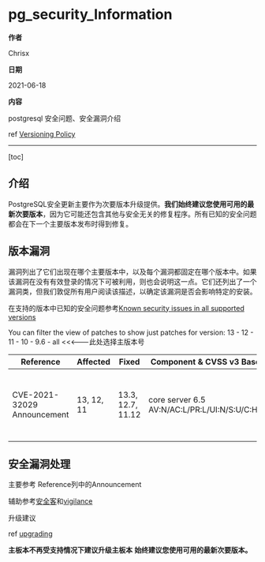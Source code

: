 # pg_security_Information

**作者**

Chrisx

**日期**

2021-06-18

**内容**

postgresql 安全问题、安全漏洞介绍

ref [Versioning Policy](https://www.postgresql.org/support/security/13/)

---

[toc]

## 介绍

PostgreSQL安全更新主要作为次要版本升级提供。**我们始终建议您使用可用的最新次要版本**，因为它可能还包含其他与安全无关的修复程序。所有已知的安全问题都会在下一个主要版本发布时得到修复。

## 版本漏洞

漏洞列出了它们出现在哪个主要版本中，以及每个漏洞都固定在哪个版本中。如果该漏洞在没有有效登录的情况下可被利用，则也会说明这一点。它们还列出了一个漏洞类，但我们敦促所有用户阅读该描述，以确定该漏洞是否会影响特定的安装。

在支持的版本中已知的安全问题参考[Known security issues in all supported versions](https://www.postgresql.org/support/security/13/)

You can filter the view of patches to show just patches for version:
13 - 12 - 11 - 10 - 9.6 - all   <<<---此处选择主版本号

| Reference                   | Affected   | Fixed             | Component & CVSS v3 Base Score                      | Description                                                |
| --------------------------- | ---------- | ----------------- | --------------------------------------------------- | ---------------------------------------------------------- |
| CVE-2021-32029 Announcement | 13, 12, 11 | 13.3, 12.7, 11.12 | core server 6.5 AV:N/AC:L/PR:L/UI:N/S:U/C:H/I:N/A:N | Memory disclosure in artitioned-table UPDATE ... RETURNING |

## 安全漏洞处理

主要参考 Reference列中的Announcement

辅助参考[安全客](https://www.anquanke.com/vul/id/2238291)和[vigilance](https://vigilance.fr/vulnerability/PostgreSQL-three-vulnerabilities-33897)

升级建议

ref [upgrading](./upgrading.md)

**主板本不再受支持情况下建议升级主板本**
**始终建议您使用可用的最新次要版本。**
